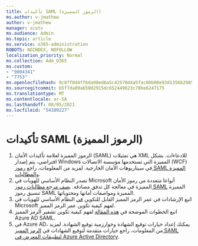 ```yaml
---
title: تأكيدات SAML (الرموز المميزة)
ms.author: v-jmathew
author: v-jmathew
manager: scotv
ms.audience: Admin
ms.topic: article
ms.service: o365-administration
ROBOTS: NOINDEX, NOFOLLOW
localization_priority: Normal
ms.collection: Adm_O365
ms.custom:
- "9004341"
- "7753"
ms.openlocfilehash: 9c8ff0d4ff6da98ed6a5c42570d4a5fac80b00e93d1356b298528bd8d2c51a5f
ms.sourcegitcommit: b5f7da89a650d2915dc652449623c78be6247175
ms.translationtype: MT
ms.contentlocale: ar-SA
ms.lasthandoff: 08/05/2021
ms.locfileid: "54109227"
---
```

# <a name="saml-assertions-tokens"></a>تأكيدات SAML (الرموز المميزة)

1. الرموز المميزة لعلامة تأكيدات الأمان (SAML) هي تمثيلات XML للادعاءات. بشكل افتراضي، يتم إصدار Windows المميزة التي تستخدمها مؤسسة الاتصالات (WCF) في سيناريوهات الأمان الخارجية. لمزيد من المعلومات، راجع [رموز SAML المميزة والمطالبات](https://docs.microsoft.com/dotnet/framework/wcf/feature-details/saml-tokens-and-claims).
2. تصدر النظام الأساسي للهويات في Microsoft أنواعا متعددة من رموز الأمان المميزة في معالجة كل تدفق مصادقة. [يصف مرجع مطالبات رموز SAML](https://docs.microsoft.com/azure/active-directory/develop/reference-saml-tokens) المميزة تنسيق رموز SAML المميزة ومواصفات أمانها ومحتوياتها.
3. اتبع الإرشادات في عمر الرمز المميز القابل للتكوين [في](https://docs.microsoft.com/azure/active-directory/develop/active-directory-configurable-token-lifetimes) النظام الأساسي للهويات في Microsoft لفهم كيفية تكوين عمر الرمز المميز.
4. اتبع الخطوات الموضحة في [هذه المقالة](https://docs.microsoft.com/azure/active-directory/manage-apps/howto-saml-token-encryption) لفهم كيفية تكوين تشفير الرمز المميز Azure AD SAML.
5. في Azure AD، يمكنك إعداد خيارات توقيع الشهادة وخوارزمية توقيع الشهادة. لمزيد من المعلومات، راجع خيارات متقدمة لتوقيع الشهادات في [الرمز المميز SAML لتطبيقات المعرض في Azure Active Directory](https://docs.microsoft.com/azure/active-directory/manage-apps/certificate-signing-options).
